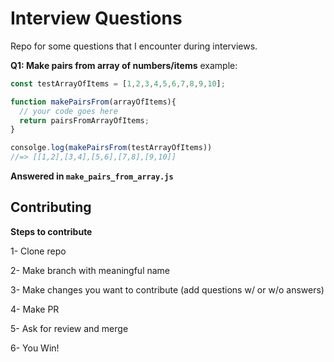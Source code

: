# Interview Questions

Repo for some questions that I encounter during interviews.

**Q1: Make pairs from array of numbers/items**
example:
```javascript
const testArrayOfItems = [1,2,3,4,5,6,7,8,9,10];

function makePairsFrom(arrayOfItems){
  // your code goes here
  return pairsFromArrayOfItems;
}

consolge.log(makePairsFrom(testArrayOfItems))
//=> [[1,2],[3,4],[5,6],[7,8],[9,10]]
```
**Answered in `make_pairs_from_array.js`**


## Contributing

**Steps to contribute**

1- Clone repo

2- Make branch with meaningful name

3- Make changes you want to contribute (add questions w/ or w/o answers)

4- Make PR

5- Ask for review and merge

6- You Win!
